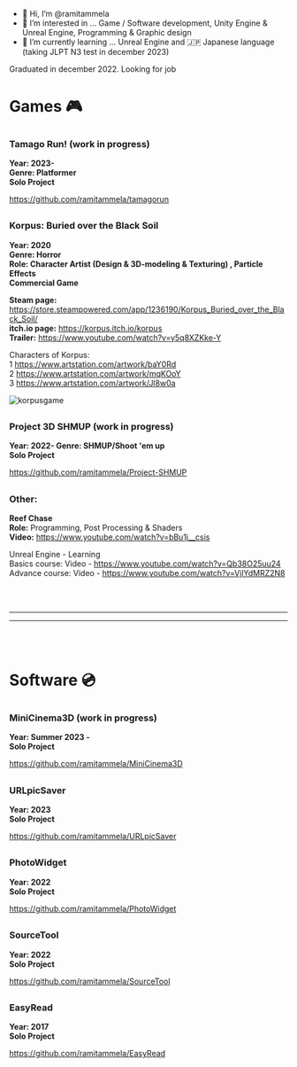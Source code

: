 - 👋 Hi, I’m @ramitammela
- 👀 I’m interested in ... Game / Software development, Unity Engine & Unreal Engine, Programming & Graphic design
- 🌱 I’m currently learning ... Unreal Engine and 🇯🇵 Japanese language (taking JLPT N3 test in december 2023)

Graduated in december 2022. Looking for job

<!---
ramitammela/ramitammela is a ✨ special ✨ repository because its `README.md` (this file) appears on your GitHub profile.
You can click the Preview link to take a look at your changes.
- 💞️ I’m looking to collaborate on ...
- 📫 How to reach me ...
--->


# Games 🎮

##

### Tamago Run! (work in progress)
**Year: 2023-  
Genre: Platformer  
Solo Project**


https://github.com/ramitammela/tamagorun

##


### Korpus: Buried over the Black Soil
**Year: 2020  
Genre: Horror  
Role: Character Artist (Design & 3D-modeling & Texturing) , Particle Effects**  
**Commercial Game**

**Steam page:** https://store.steampowered.com/app/1236190/Korpus_Buried_over_the_Black_Soil/  
**itch.io page:** https://korpus.itch.io/korpus  
**Trailer:** https://www.youtube.com/watch?v=y5q8XZKke-Y  

Characters of Korpus:  
1 https://www.artstation.com/artwork/baY0Rd  
2 https://www.artstation.com/artwork/mqKOoY  
3 https://www.artstation.com/artwork/Jl8w0a

![korpusgame](https://cdn.akamai.steamstatic.com/steam/apps/1236190/header.jpg)

##

### Project 3D SHMUP (work in progress)
**Year: 2022-
Genre: SHMUP/Shoot 'em up  
Solo Project**


https://github.com/ramitammela/Project-SHMUP

##

### Other:
**Reef Chase**  
**Role:** Programming, Post Processing & Shaders  
**Video:** https://www.youtube.com/watch?v=bBu1j__csis  

Unreal Engine - Learning  
Basics course: Video - https://www.youtube.com/watch?v=Qb38O25uu24  
Advance course: Video - https://www.youtube.com/watch?v=VjlYdMRZ2N8


<br/><br/>
***
***
<br/><br/>

# Software 💿

##

### MiniCinema3D (work in progress)
**Year: Summer 2023 -  
Solo Project**


https://github.com/ramitammela/MiniCinema3D

##

### URLpicSaver
**Year: 2023  
Solo Project**


https://github.com/ramitammela/URLpicSaver

##

### PhotoWidget
**Year: 2022  
Solo Project**


https://github.com/ramitammela/PhotoWidget

##

### SourceTool
**Year: 2022  
Solo Project**


https://github.com/ramitammela/SourceTool

##

### EasyRead
**Year: 2017  
Solo Project**


https://github.com/ramitammela/EasyRead
